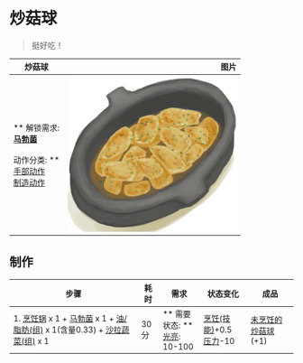 # 炒菇球  
> 挺好吃！  
  
  炒菇球  |   图片   
 ----  |  ----:   
 ** 解锁需求: **<br>[马勃菌](Puffballs.md)<br><br>** 动作分类: **<br>[手部动作](HandAction.md)<br>[制造动作](CraftAction.md)  |  <img decoding="async" src="Sprite/FriedPuffballs.png" href="a.md" style="max-width:300px;max-height:300px;">   
  
## 制作  
步骤  |  耗时  |  需求  |  状态变化  |  成品  
----  |  ----  |  ----  |  ----  |  ----  
1. [烹饪锅](CookingPot.md) x 1 + [马勃菌](Puffballs.md) x 1 + [油/脂肪(组)](GpTag_OilFat.md) x 1(含量0.33) + [沙拉蔬菜(组)](GpTag_SaladGreens.md) x 1  |  30分  |  ** 需要状态: **<br>[光亮](Light.md): 10-100  |  [烹饪(技能)](Skill_Cooking.md)+0.5<br>[压力](Stress.md)-10  |  [未烹饪的炒菇球](FriedPuffballsUncooked.md)(+1)  


<script>document.title="炒菇球 - 卡牌生存百科 Card Survival Wiki";</script>